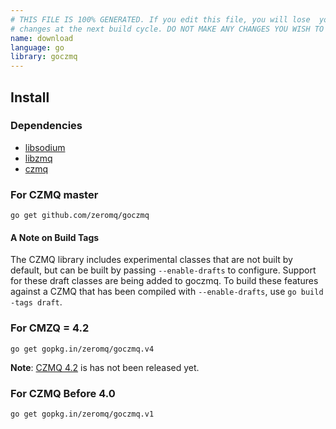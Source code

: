 ```yaml
---
# THIS FILE IS 100% GENERATED. If you edit this file, you will lose  your
# changes at the next build cycle. DO NOT MAKE ANY CHANGES YOU WISH TO KEEP.
name: download
language: go
library: goczmq
---
```


## Install
### Dependencies
* [libsodium](https://github.com/jedisct1/libsodium)
* [libzmq](https://github.com/zeromq/libzmq)
* [czmq](https://github.com/zeromq/czmq)

### For CZMQ master
```
go get github.com/zeromq/goczmq
```
#### A Note on Build Tags
The CZMQ library includes experimental classes that are not built by default, but can be built
by passing `--enable-drafts` to configure. Support for these draft classes are being added
to goczmq. To build these features against a CZMQ that has been compiled with `--enable-drafts`,
use `go build -tags draft`.

### For CMZQ = 4.2
```
go get gopkg.in/zeromq/goczmq.v4
```
**Note**: [CZMQ 4.2](https://github.com/zeromq/czmq/releases) is has not been released yet.

### For CZMQ Before 4.0
```
go get gopkg.in/zeromq/goczmq.v1
```
